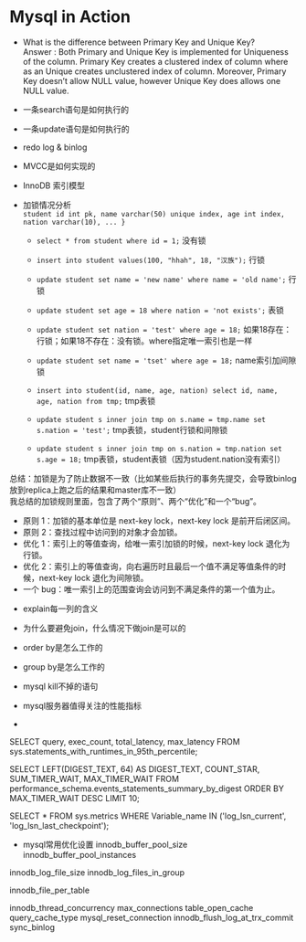 # Mysql in Action

- What is the difference between Primary Key and Unique Key?  
Answer : Both Primary and Unique Key is implemented for Uniqueness of the column. Primary Key creates a clustered index of column where as an Unique creates unclustered index of column. Moreover, Primary Key doesn’t allow NULL value, however Unique Key does allows one NULL value.

- 一条search语句是如何执行的

- 一条update语句是如何执行的

- redo log & binlog

- MVCC是如何实现的

- InnoDB 索引模型

- 加锁情况分析  
`student
id int pk,
name varchar(50) unique index,
age int index,
nation varchar(10),
...
}`

    - `select * from student where id = 1;`
    没有锁
    
    - `insert into student values(100, "hhah", 18, "汉族");`
    行锁
    
    - `update student set name = 'new name' where name = 'old name';`
    行锁
    
    - `update student set age = 18 where nation = 'not exists';`
    表锁
    
    - `update student set nation = 'test' where age = 18;`
    如果18存在：行锁；如果18不存在：没有锁。where指定唯一索引也是一样
    
    - `update student set name = 'tset' where age = 18;`
    name索引加间隙锁
    
    - `insert into student(id, name, age, nation) select id, name, age, nation from tmp;`
    tmp表锁
    
    - `update student s inner join tmp on s.name = tmp.name set s.nation = 'test';`
    tmp表锁，student行锁和间隙锁
    
    - `update student s inner join tmp on s.nation = tmp.nation set s.age = 18;`
    tmp表锁，student表锁（因为student.nation没有索引）
    
总结：加锁是为了防止数据不一致（比如某些后执行的事务先提交，会导致binlog放到replica上跑之后的结果和master库不一致）  
我总结的加锁规则里面，包含了两个“原则”、两个“优化”和一个“bug”。
* 原则 1：加锁的基本单位是 next-key lock，next-key lock 是前开后闭区间。
* 原则 2：查找过程中访问到的对象才会加锁。
* 优化 1：索引上的等值查询，给唯一索引加锁的时候，next-key lock 退化为行锁。
* 优化 2：索引上的等值查询，向右遍历时且最后一个值不满足等值条件的时候，next-key lock 退化为间隙锁。
* 一个 bug：唯一索引上的范围查询会访问到不满足条件的第一个值为止。

- explain每一列的含义


- 为什么要避免join，什么情况下做join是可以的

- order by是怎么工作的

- group by是怎么工作的

- mysql kill不掉的语句

- mysql服务器值得关注的性能指标


- 
SELECT query, exec_count, total_latency, max_latency FROM sys.statements_with_runtimes_in_95th_percentile;

SELECT LEFT(DIGEST_TEXT, 64) AS DIGEST_TEXT, COUNT_STAR, SUM_TIMER_WAIT, MAX_TIMER_WAIT
FROM performance_schema.events_statements_summary_by_digest
ORDER BY MAX_TIMER_WAIT DESC
LIMIT 10;

SELECT *
FROM sys.metrics
WHERE Variable_name IN ('log_lsn_current', 'log_lsn_last_checkpoint');

- mysql常用优化设置
innodb_buffer_pool_size
innodb_buffer_pool_instances

innodb_log_file_size
innodb_log_files_in_group

innodb_file_per_table

innodb_thread_concurrency
max_connections
table_open_cache
query_cache_type
mysql_reset_connection
innodb_flush_log_at_trx_commit
sync_binlog